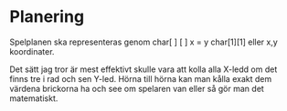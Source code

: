 # Planering
Spelplanen ska representeras genom char[ ] [ ] x = y char[1][1]
eller x,y koordinater.

Det sätt jag tror är mest effektivt skulle vara att kolla
alla X-ledd om det finns tre i rad och sen Y-led.
Hörna till hörna kan man kålla exakt dem värdena brickorna ha
och see om spelaren van eller så gör man det matematiskt.
